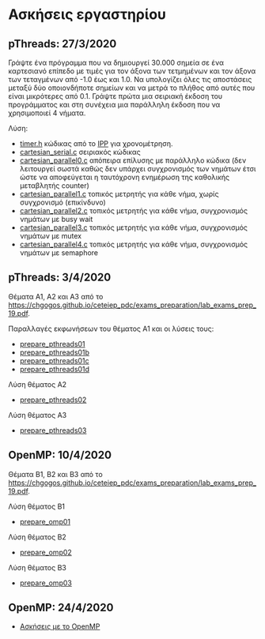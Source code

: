 # Ασκήσεις εργαστηρίου 

## pThreads: 27/3/2020

Γράψτε ένα πρόγραμμα που να δημιουργεί 30.000 σημεία σε ένα καρτεσιανό επίπεδο με τιμές για τον άξονα των τετμημένων και τον άξονα των τεταγμένων από -1.0 έως και 1.0. Να υπολογίζει όλες τις αποστάσεις μεταξύ δύο οποιονδήποτε σημείων και να μετρά το πλήθος από αυτές που είναι μικρότερες από 0.1. Γράψτε πρώτα μια σειριακή έκδοση του προγράμματος και στη συνέχεια μια παράλληλη έκδοση που να χρησιμοποιεί 4 νήματα.

Λύση:

* [timer.h](./lab_ex1/timer.h) κώδικας από το [IPP](https://www.cs.usfca.edu/~peter/ipp/) για χρονομέτρηση.
* [cartesian_serial.c](./lab_ex1/cartesian_serial.c) σειριακός κώδικας 
* [cartesian_parallel0.c](./lab_ex1/cartesian_parallel0.c) απόπειρα επίλυσης με παράλληλο κώδικα (δεν λειτουργεί σωστά καθώς δεν υπάρχει συγχρονισμός των νημάτων έτσι ώστε να αποφεύγεται η ταυτόχρονη ενημέρωση της καθολικής μεταβλητής counter)
* [cartesian_parallel1.c](./lab_ex1/cartesian_parallel1.c) τοπικός μετρητής για κάθε νήμα, χωρίς συγχρονισμό (επικίνδυνο)
* [cartesian_parallel2.c](./lab_ex1/cartesian_parallel2.c) τοπικός μετρητής για κάθε νήμα, συγχρονισμός νημάτων με busy wait
* [cartesian_parallel3.c](./lab_ex1/cartesian_parallel3.c) τοπικός μετρητής για κάθε νήμα, συγχρονισμός νημάτων με mutex
* [cartesian_parallel4.c](./lab_ex1/cartesian_parallel4.c) τοπικός μετρητής για κάθε νήμα, συγχρονισμός νημάτων με semaphore

## pThreads: 3/4/2020

Θέματα Α1, Α2 και A3 από το <https://chgogos.github.io/ceteiep_pdc/exams_preparation/lab_exams_prep_19.pdf>.

Παραλλαγές εκφωνήσεων του θέματος Α1 και οι λύσεις τους:

* [prepare_pthreads01](../exams_preparation/prepare_pthreads01.c)
* [prepare_pthreads01b](../exams_preparation/prepare_pthreads01b.c)
* [prepare_pthreads01c](../exams_preparation/prepare_pthreads01c.c)
* [prepare_pthreads01d](../exams_preparation/prepare_pthreads01d.c)

Λύση θέματος Α2

* [prepare_pthreads02](../exams_preparation/prepare_pthreads02.c)

Λύση θέματος Α3

* [prepare_pthreads03](../exams_preparation/prepare_pthreads03.c)

## OpenMP: 10/4/2020

Θέματα B1, B2 και B3 από το <https://chgogos.github.io/ceteiep_pdc/exams_preparation/lab_exams_prep_19.pdf>.

Λύση θέματος B1

* [prepare_omp01](../exams_preparation/prepare_omp01.c)

Λύση θέματος B2

* [prepare_omp02](../exams_preparation/prepare_omp02.c)

Λύση θέματος B3

* [prepare_omp03](../exams_preparation/prepare_omp03.c)


## OpenMP: 24/4/2020

* [Ασκήσεις με το OpenMP](../lab04x/README.md)

